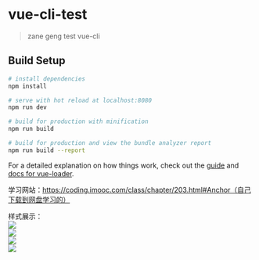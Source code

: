 # vue-cli-test

> zane geng test vue-cli

## Build Setup

``` bash
# install dependencies
npm install

# serve with hot reload at localhost:8080
npm run dev

# build for production with minification
npm run build

# build for production and view the bundle analyzer report
npm run build --report
```

For a detailed explanation on how things work, check out the [guide](http://vuejs-templates.github.io/webpack/) and [docs for vue-loader](http://vuejs.github.io/vue-loader).

学习网站：https://coding.imooc.com/class/chapter/203.html#Anchor（自己下载到网盘学习的）

样式展示：<br />
<img src="https://github.com/ZaneGeng/vue-cli-test-one/blob/master/%E5%9B%BE%E7%89%87%E4%BB%8B%E7%BB%8D/1.jpg?raw=true"/><br />
<img src="https://github.com/ZaneGeng/vue-cli-test-one/blob/master/%E5%9B%BE%E7%89%87%E4%BB%8B%E7%BB%8D/2.jpg?raw=true"/><br />
<img src="https://github.com/ZaneGeng/vue-cli-test-one/blob/master/%E5%9B%BE%E7%89%87%E4%BB%8B%E7%BB%8D/3.jpg?raw=true"/><br />
<img src="https://github.com/ZaneGeng/vue-cli-test-one/blob/master/%E5%9B%BE%E7%89%87%E4%BB%8B%E7%BB%8D/4.jpg?raw=true"/><br />
